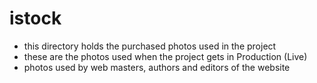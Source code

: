 # istock

- this directory holds the purchased photos used in the project
- these are the photos used when the project gets in Production (Live)
- photos used by web masters, authors and editors of the website
